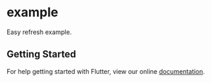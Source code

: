 # example

Easy refresh example.

## Getting Started

For help getting started with Flutter, view our online
[documentation](https://flutter.io/).
